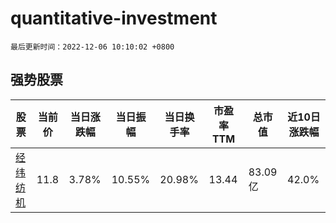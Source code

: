 # quantitative-investment

`最后更新时间：2022-12-06 10:10:02 +0800`

## 强势股票

|股票|当前价|当日涨跌幅|当日振幅|当日换手率|市盈率TTM|总市值|近10日涨跌幅|
|----|----|----|----|----|----|----|----|
|[经纬纺机](https://xueqiu.com/S/SZ000666)|11.8|3.78%|10.55%|20.98%|13.44|83.09亿|42.0%|
